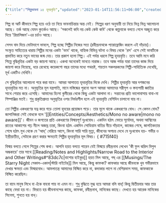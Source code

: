 ```yaml
---
{"title":"শিল্পভাবনা ১: হৃদয়বৃত্তি","updated":"2023-01-14T11:56:11+06:00","created":"2022-06-13T18:25:57+06:00","dg-note-icon":2,"tags":["art","aesthetics","literature"],"location":"বাড্ডা, ঢাকা","dg-publish":true,"dg-permalink":"personal/musings/art-and-the-way-of-heart","dg-path":"Musings/শিল্পভাবনা ১ হৃদয়বৃত্তি.md","permalink":"/personal/musings/art-and-the-way-of-heart/","dgPassFrontmatter":true,"noteIcon":2}
---
```


শিল্প বা আর্ট কীভাবে শিল্প হয়ে ওঠে তা নিয়ে ভাবনাচিন্তার অন্ত নেই। শিল্পের ধরণ অনুযায়ী তা নিয়ে ভিন্ন ভিন্ন আলোচনা আছে। তর্ক আছে যেমন কুতর্কও আছে। 'সকলেই কবি নয় কেউ কেউ কবি' থেকে কল্পনাকে বলতে গেলে অচ্ছুত করে দিয়ে 'রিয়ালিজম'-এর চর্চাও আছে।

সেসব বাদ দিয়ে মোটাদাগে ভাবলে, শিল্প হচ্ছে শিল্পীর নিজের সত্য (রবীন্দ্রনাথকে প্যারাফ্রেজিং করলে এই দাঁড়ায়)। সংস্কৃত সাহিত্যের ধারায় শিল্পীর মনের একটা 'ভাব' থাকে, বাহ্যিক বিভিন্ন ঘটনা ও বিষয় থেকে 'রস' এসে সেই ভাবটিকে প্রভাবিত করে নতুন ভাবের জন্ম দেয়। তার প্রকাশ হলো শিল্প। এই পর্যন্ত ধরলে শিল্প হৃদয়বৃত্তি। তবে আমি মনে করি শিল্পে বুদ্ধিবৃত্তির একটা বড় জায়গা আছে। একথা অনেকেই মানতে নারাজ। তবে আজ পর্যন্ত যারা তাদের কাজ দিয়ে জায়গা করে নিয়েছে, ধরে রেখেছে কয়েকশো বছর তাদের মধ্যে পথভ্রষ্ট, শয়তান সকলরকমের শিল্পী-সাহিত্যিক দেখেছি, মূর্খ একটিও দেখিনি।

সে বুদ্ধিবৃত্তির আলোচনা পরে করা যাবে। আমরা আপাতত হৃদয়বৃত্তির দিকে দেখি। শিল্পীর হৃদয়বৃত্তি আর দশজনের হৃদয়বৃত্তির মত না। অনুভূতির মূল যন্ত্রপাতি, মানে মস্তিষ্কের পুরনো অংশ আমরা আমাদের সরীসৃপ ও স্তন্যপায়ী জ্ঞাতির সাথে শেয়ার করে এসেছি। আমাদের হিংসা কুমীরের থেকে কিছু একটা আলাদা না। সন্তানের প্রতি ভালোবাসায় বাবা-মা শিম্পাঞ্জির মতই। শুধু প্রকৃতিপ্রদত্ত অনুভূতির ওপর নির্ভরশীল হলে এই হৃদয়বৃত্তি বেশিদিন চালানো যায় না।

তো শিল্পীর একধরণের যত্ন করে গড়ে তোলা হৃদয়ের প্রয়োজন পড়ে। তার মূলে থাকে একধরণের বোধ। সে কেমন বোধ? জাপানিজরা সেই বোধকে বলে '[[Entities/Concepts/Aesthetics/Mono no aware\|mono no aware]]'। জীবন ও জগতের প্রতি একধরণের বিস্ময়পূর্ণ দুঃখবোধ। একদিন হঠাৎ ভোরে সূর্যোদয়, অথবা আশ্বিনের রাতের আকাশের গাঢ় নীলে অজস্র তারা, কিংবা হঠাৎ একদিন সোডিয়াম বাতির নীচে দাঁড়ালে, কাজের শেষে, জাগতিকতার শেষে হঠাৎ মুখ থেকে যে 'আহ্' বেরিয়ে আসে, কিংবা সারি সারি মৃত্যু, জীবনের অপচয় দেখে যে দুঃখবোধ হয়- গভীর ও ইন্দ্রীয়াতীত, সেটাকে গ্রহণ করার ক্ষমতাই শিল্পীর হৃদয়বৃত্তির মূল বিষয়।
{ #715f40}


বিস্ময় বলতে গেলে শিল্পের শেষ কথা। আপনি হয়ত বলতে পারেন যেই বিস্ময়ে রবীন্দ্রনাথ লেখেন 'কী ফুল ঝরিল বিপুল অন্ধকারে' তার সাথে [[Reading/Notes and Highlights/Narrow Road to the Interior and Other Writings#^83dc7c\|বাশোর হাইকুর]] হয়ত মিল আছে, গঘ্ এর [[Musings/The Starry Night সেকাল-একাল\|স্টারি নাইটের]] মিল আছে, কিন্তু কাফকা? কাফকার আছে জীবনকে খুব গভীরভাবে দেখার ক্ষমতা এবং বিস্ময়বোধ। আমলাতন্ত্র আমাদের বিস্মিত করে না, কদাকার লাগে না বেশিরভাগ সময়, কাফকাকে বিস্মিত করেছিল।

তা বাদে মানুষ লিখে বা এঁকে বাহবা পায় না এমন না। শুধু বুদ্ধিতে মুগ্ধ হয়ে আমরা বলি বাহ্! কিন্তু দ্বিতীয়বার আর তার কাছে ফেরা হয় না। ফিরতে হয় জীবনানন্দের কাছে, কাফকা, রবীন্দ্রনাথ, মানিকের কাছে। দেখতে হয় আরেক মানিকের সিনেমা, শুনতে হয় বাখ্।